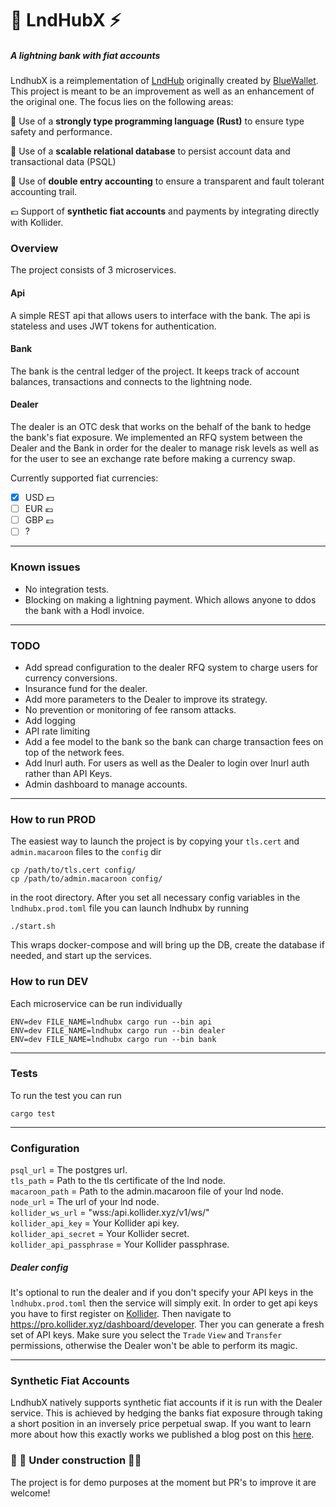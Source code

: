 # 🏦 LndHubX ⚡
 
##### A lightning bank with fiat accounts
LndhubX is a reimplementation of [LndHub](https://github.com/BlueWallet/LndHub) originally created by [BlueWallet](https://bluewallet.io/). This project is meant to be an improvement as well as an enhancement of the original one. The focus lies on the following areas:
 
🦀 Use of a **strongly type programming language (Rust)** to ensure type safety and performance.
 
💾 Use of a **scalable relational database** to persist account data and transactional data (PSQL)
 
📒 Use of **double entry accounting** to ensure a transparent and fault tolerant accounting trail.
 
💶 Support of **synthetic fiat accounts** and payments by integrating directly with Kollider.

### Overview
The project consists of 3 microservices.
 
#### Api
A simple REST api that allows users to interface with the bank. The api is stateless and uses JWT tokens for authentication.
 
#### Bank
The bank is the central ledger of the project. It keeps track of account balances, transactions and connects to the lightning node.
 
#### Dealer
The dealer is an OTC desk that works on the behalf of the bank to hedge the bank's fiat exposure. We implemented an RFQ system between the Dealer and the Bank in order for the dealer to manage risk levels as well as for the user to see an exchange rate before making a currency swap.

Currently supported fiat currencies:
- [x] USD 💵
- [ ] EUR 💶
- [ ] GBP 💷
- [ ] ?
 
---
 
### Known issues
- No integration tests.
- Blocking on making a lightning payment. Which allows anyone to ddos the bank with a Hodl invoice.
---
### TODO
- Add spread configuration to the dealer RFQ system to charge users for currency conversions.
- Insurance fund for the dealer. 
- Add more parameters to the Dealer to improve its strategy.
- No prevention or monitoring of fee ransom attacks.
- Add logging
- API rate limiting
- Add a fee model to the bank so the bank can charge transaction fees on top of the network fees.
- Add lnurl auth. For users as well as the Dealer to login over lnurl auth rather than API Keys.
- Admin dashboard to manage accounts.
---
 
### How to run PROD
The easiest way to launch the project is by copying your `tls.cert` and `admin.macaroon` files to the `config` dir
```
cp /path/to/tls.cert config/
cp /path/to/admin.macaroon config/
```
in the root directory. After you set all necessary config variables in the `lndhubx.prod.toml` file you can launch lndhubx by running

```
./start.sh
```
This wraps docker-compose and will bring up the DB, create the database if needed, and start up the services.

### How to run DEV
Each microservice can be run individually
 
```
ENV=dev FILE_NAME=lndhubx cargo run --bin api
ENV=dev FILE_NAME=lndhubx cargo run --bin dealer
ENV=dev FILE_NAME=lndhubx cargo run --bin bank
```
-----------
 
### Tests
To run the test you can run
```
cargo test
```
------

 
### Configuration
 
`psql_url` = The postgres url. <br/>
`tls_path` = Path to the tls certificate of the lnd node. <br/>
`macaroon_path` = Path to the admin.macaroon file of your lnd node. <br>
`node_url` = The url of your lnd node. <br>
`kollider_ws_url` = "wss:/api.kollider.xyz/v1/ws/" <br>
`kollider_api_key` = Your Kollider api key. <br>
`kollider_api_secret` = Your Kollider secret. <br>
`kollider_api_passphrase` = Your Kollider passphrase. <br>


##### Dealer config
It's optional to run the dealer and if you don't specify your API keys in the `lndhubx.prod.toml` then the service will simply exit. In order to get api keys you have to first register on [Kollider](https://pro.kollider.xyz). Then navigate to https://pro.kollider.xyz/dashboard/developer. Ther you can generate a fresh set of API keys. Make sure you select the `Trade` `View` and `Transfer` permissions, otherwise the Dealer won't be able to perform its magic.

 --------
 
### Synthetic Fiat Accounts
LndhubX natively supports synthetic fiat accounts if it is run with the Dealer service. This is achieved by hedging the banks fiat exposure through taking a short position in an inversely price perpetual swap. If you want to learn more about how this exactly works we published a blog post on this [here]().

### 🚧 🚨 **Under construction** 🚨🚧
 The project is for demo purposes at the moment but PR's to improve it are welcome! 
 